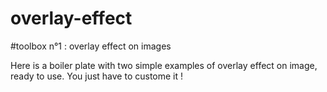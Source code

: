 # overlay-effect
#toolbox n°1 : overlay effect on images 

Here is a boiler plate with two simple examples of overlay effect on image, ready to use. You just have to custome it ! 


